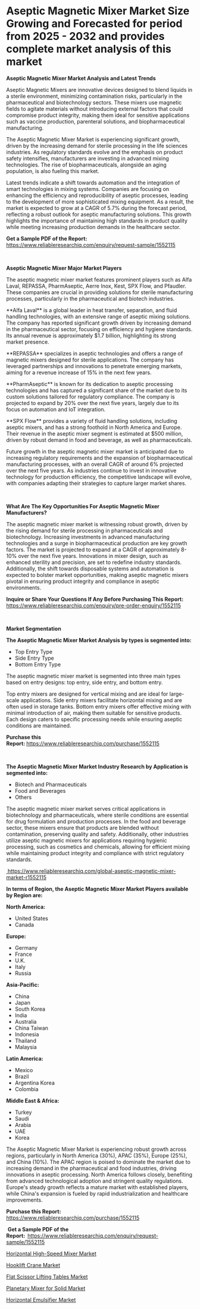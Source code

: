 <p><h1>Aseptic Magnetic Mixer Market Size Growing and Forecasted for period from 2025 - 2032 and provides complete market analysis of this market</h1></p><p><strong>Aseptic Magnetic Mixer Market Analysis and Latest Trends</strong></p>
<p><p>Aseptic Magnetic Mixers are innovative devices designed to blend liquids in a sterile environment, minimizing contamination risks, particularly in the pharmaceutical and biotechnology sectors. These mixers use magnetic fields to agitate materials without introducing external factors that could compromise product integrity, making them ideal for sensitive applications such as vaccine production, parenteral solutions, and biopharmaceutical manufacturing.</p><p>The Aseptic Magnetic Mixer Market is experiencing significant growth, driven by the increasing demand for sterile processing in the life sciences industries. As regulatory standards evolve and the emphasis on product safety intensifies, manufacturers are investing in advanced mixing technologies. The rise of biopharmaceuticals, alongside an aging population, is also fueling this market. </p><p>Latest trends indicate a shift towards automation and the integration of smart technologies in mixing systems. Companies are focusing on enhancing the efficiency and reproducibility of aseptic processes, leading to the development of more sophisticated mixing equipment. As a result, the market is expected to grow at a CAGR of 5.7% during the forecast period, reflecting a robust outlook for aseptic manufacturing solutions. This growth highlights the importance of maintaining high standards in product quality while meeting increasing production demands in the healthcare sector.</p></p>
<p><strong>Get a Sample PDF of the Report:&nbsp;</strong> <a href="https://www.reliableresearchiq.com/enquiry/request-sample/1552115?utm_campaign=1877&utm_medium=2&utm_source=Github&utm_content=ia&utm_term=11042025&utm_id=aseptic-magnetic-mixer">https://www.reliableresearchiq.com/enquiry/request-sample/1552115</a></p>
<p>&nbsp;</p>
<p><strong>Aseptic Magnetic Mixer Major Market Players</strong></p>
<p><p>The aseptic magnetic mixer market features prominent players such as Alfa Laval, REPASSA, PharmAseptic, Aerre Inox, Kest, SPX Flow, and Pfaudler. These companies are crucial in providing solutions for sterile manufacturing processes, particularly in the pharmaceutical and biotech industries.</p><p>**Alfa Laval** is a global leader in heat transfer, separation, and fluid handling technologies, with an extensive range of aseptic mixing solutions. The company has reported significant growth driven by increasing demand in the pharmaceutical sector, focusing on efficiency and hygiene standards. Its annual revenue is approximately $1.7 billion, highlighting its strong market presence.</p><p>**REPASSA** specializes in aseptic technologies and offers a range of magnetic mixers designed for sterile applications. The company has leveraged partnerships and innovations to penetrate emerging markets, aiming for a revenue increase of 15% in the next few years.</p><p>**PharmAseptic** is known for its dedication to aseptic processing technologies and has captured a significant share of the market due to its custom solutions tailored for regulatory compliance. The company is projected to expand by 20% over the next five years, largely due to its focus on automation and IoT integration.</p><p>**SPX Flow** provides a variety of fluid handling solutions, including aseptic mixers, and has a strong foothold in North America and Europe. Their revenue in the aseptic mixer segment is estimated at $500 million, driven by robust demand in food and beverage, as well as pharmaceuticals.</p><p>Future growth in the aseptic magnetic mixer market is anticipated due to increasing regulatory requirements and the expansion of biopharmaceutical manufacturing processes, with an overall CAGR of around 6% projected over the next five years. As industries continue to invest in innovative technology for production efficiency, the competitive landscape will evolve, with companies adapting their strategies to capture larger market shares.</p></p>
<p>&nbsp;</p>
<p><strong>What Are The Key Opportunities For Aseptic Magnetic Mixer Manufacturers?</strong></p>
<p><p>The aseptic magnetic mixer market is witnessing robust growth, driven by the rising demand for sterile processing in pharmaceuticals and biotechnology. Increasing investments in advanced manufacturing technologies and a surge in biopharmaceutical production are key growth factors. The market is projected to expand at a CAGR of approximately 8-10% over the next five years. Innovations in mixer design, such as enhanced sterility and precision, are set to redefine industry standards. Additionally, the shift towards disposable systems and automation is expected to bolster market opportunities, making aseptic magnetic mixers pivotal in ensuring product integrity and compliance in aseptic environments.</p></p>
<p><strong>Inquire or Share Your Questions If Any Before Purchasing This Report:</strong> <a href="https://www.reliableresearchiq.com/enquiry/pre-order-enquiry/1552115?utm_campaign=1877&utm_medium=2&utm_source=Github&utm_content=ia&utm_term=11042025&utm_id=aseptic-magnetic-mixer">https://www.reliableresearchiq.com/enquiry/pre-order-enquiry/1552115</a></p>
<p>&nbsp;</p>
<p><strong>Market Segmentation</strong></p>
<p><strong>The Aseptic Magnetic Mixer Market Analysis by types is segmented into:</strong></p>
<p><ul><li>Top Entry Type</li><li>Side Entry Type</li><li>Bottom Entry Type</li></ul></p>
<p><p>The aseptic magnetic mixer market is segmented into three main types based on entry designs: top entry, side entry, and bottom entry. </p><p>Top entry mixers are designed for vertical mixing and are ideal for large-scale applications. Side entry mixers facilitate horizontal mixing and are often used in storage tanks. Bottom entry mixers offer effective mixing with minimal introduction of air, making them suitable for sensitive products. Each design caters to specific processing needs while ensuring aseptic conditions are maintained.</p></p>
<p><strong>Purchase this Report:&nbsp;</strong><a href="https://www.reliableresearchiq.com/purchase/1552115?utm_campaign=1877&utm_medium=2&utm_source=Github&utm_content=ia&utm_term=11042025&utm_id=aseptic-magnetic-mixer">https://www.reliableresearchiq.com/purchase/1552115</a></p>
<p>&nbsp;</p>
<p><strong>The Aseptic Magnetic Mixer Market Industry Research by Application is segmented into:</strong></p>
<p><ul><li>Biotech and Pharmaceuticals</li><li>Food and Beverages</li><li>Others</li></ul></p>
<p><p>The aseptic magnetic mixer market serves critical applications in biotechnology and pharmaceuticals, where sterile conditions are essential for drug formulation and production processes. In the food and beverage sector, these mixers ensure that products are blended without contamination, preserving quality and safety. Additionally, other industries utilize aseptic magnetic mixers for applications requiring hygienic processing, such as cosmetics and chemicals, allowing for efficient mixing while maintaining product integrity and compliance with strict regulatory standards.</p></p>
<p><a href="https://www.reliableresearchiq.com/global-aseptic-magnetic-mixer-market-r1552115?utm_campaign=1877&utm_medium=2&utm_source=Github&utm_content=ia&utm_term=11042025&utm_id=aseptic-magnetic-mixer">&nbsp;https://www.reliableresearchiq.com/global-aseptic-magnetic-mixer-market-r1552115</a></p>
<p><strong>In terms of Region, the Aseptic Magnetic Mixer Market Players available by Region are:</strong></p>
<p>
    <p> <strong> North America: </strong>
        <ul>
            <li>United States</li>
            <li>Canada</li>
        </ul>
        </p> 
    <p> <strong> Europe: </strong>
        <ul>
            <li>Germany</li>
            <li>France</li>
            <li>U.K.</li>
            <li>Italy</li>
            <li>Russia</li>
        </ul>
        </p> 
    <p> <strong> Asia-Pacific: </strong>
        <ul>
            <li>China</li>
            <li>Japan</li>
            <li>South Korea</li>
            <li>India</li>
            <li>Australia</li>
            <li>China Taiwan</li>
            <li>Indonesia</li>
            <li>Thailand</li>
            <li>Malaysia</li>
        </ul>
        </p> 
    <p> <strong> Latin America: </strong>
        <ul>
            <li>Mexico</li>
            <li>Brazil</li>
            <li>Argentina Korea</li>
            <li>Colombia</li>
        </ul>
        </p> 
    <p> <strong> Middle East & Africa: </strong>
        <ul>
            <li>Turkey</li>
            <li>Saudi</li>
            <li>Arabia</li>
            <li>UAE</li>
            <li>Korea</li>
        </ul>
    </p>
    </p>
<p><p>The Aseptic Magnetic Mixer Market is experiencing robust growth across regions, particularly in North America (30%), APAC (35%), Europe (25%), and China (10%). The APAC region is poised to dominate the market due to increasing demand in the pharmaceutical and food industries, driving innovations in aseptic processing. North America follows closely, benefiting from advanced technological adoption and stringent quality regulations. Europe's steady growth reflects a mature market with established players, while China's expansion is fueled by rapid industrialization and healthcare improvements.</p></p>
<p><strong>Purchase this Report: </strong><a href="https://www.reliableresearchiq.com/purchase/1552115?utm_campaign=1877&utm_medium=2&utm_source=Github&utm_content=ia&utm_term=11042025&utm_id=aseptic-magnetic-mixer">https://www.reliableresearchiq.com/purchase/1552115</a></p>
<p>&nbsp;<strong>Get a Sample PDF of the Report:&nbsp;&nbsp;</strong><a href="https://www.reliableresearchiq.com/enquiry/request-sample/1552115?utm_campaign=1877&utm_medium=2&utm_source=Github&utm_content=ia&utm_term=11042025&utm_id=aseptic-magnetic-mixer">https://www.reliableresearchiq.com/enquiry/request-sample/1552115</a></p>
<p><strong></strong></p>
<p><p><a href="https://github.com/tauchzuazoli/Market-Research-Report-List-1/blob/main/horizontal-high-speed-mixer-market.md?utm_campaign=1877&utm_medium=2&utm_source=Github&utm_content=ia&utm_term=11042025&utm_id=aseptic-magnetic-mixer">Horizontal High-Speed Mixer Market</a></p><p><a href="https://github.com/abbasgwiltke/Market-Research-Report-List-1/blob/main/hooklift-crane-market.md?utm_campaign=1877&utm_medium=2&utm_source=Github&utm_content=ia&utm_term=11042025&utm_id=aseptic-magnetic-mixer">Hooklift Crane Market</a></p><p><a href="https://github.com/artussavasrv/Market-Research-Report-List-1/blob/main/flat-scissor-lifting-tables-market.md?utm_campaign=1877&utm_medium=2&utm_source=Github&utm_content=ia&utm_term=11042025&utm_id=aseptic-magnetic-mixer">Flat Scissor Lifting Tables Market</a></p><p><a href="https://github.com/lamlebienz7j/Market-Research-Report-List-1/blob/main/planetary-mixer-for-solid-market.md?utm_campaign=1877&utm_medium=2&utm_source=Github&utm_content=ia&utm_term=11042025&utm_id=aseptic-magnetic-mixer">Planetary Mixer for Solid Market</a></p><p><a href="https://github.com/zappasuccofz/Market-Research-Report-List-1/blob/main/horizontal-emulsifier-market.md?utm_campaign=1877&utm_medium=2&utm_source=Github&utm_content=ia&utm_term=11042025&utm_id=aseptic-magnetic-mixer">Horizontal Emulsifier Market</a></p></p>